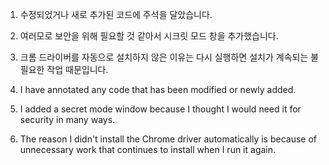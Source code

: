 1. 수정되었거나 새로 추가된 코드에 주석을 달았습니다.

2. 여러모로 보안을 위해 필요할 것 같아서 시크릿 모드 창을 추가했습니다.

3. 크롬 드라이버를 자동으로 설치하지 않은 이유는 다시 실행하면 설치가 계속되는 불필요한 작업 때문입니다.





1. I have annotated any code that has been modified or newly added.

2. I added a secret mode window because I thought I would need it for security in many ways.

3. The reason I didn't install the Chrome driver automatically is because of unnecessary work that continues to install when I run it again.
